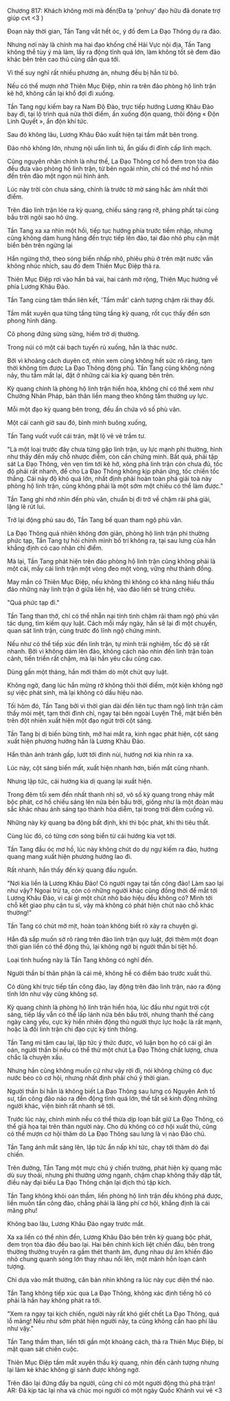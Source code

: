 




Chương 817: Khách không mời mà đến(Đa tạ 'pnhuy' đạo hữu đã donate trợ giúp cvt <3 )


Đoạn này thời gian, Tần Tang vắt hết óc, ý đồ đem La Đạo Thông dụ ra đảo.

Nhưng nơi này là chính ma hai đạo khống chế Hải Vực nội địa, Tần Tang không thể tùy ý mà làm, lấy ra động tĩnh quá lớn, làm không tốt sẽ đem đảo khác bên trên cao thủ cũng dẫn qua tới.

Vì thế suy nghĩ rất nhiều phương án, nhưng đều bị hắn từ bỏ.

Nếu có thể mượn nhờ Thiên Mục Điệp, nhìn ra trên đảo phòng hộ linh trận kẽ hở, không cần lại khổ đợi đi xuống.

Tần Tang ngự kiếm bay ra Nam Độ Đảo, trực tiếp hướng Lương Khâu Đảo bay đi, tại lộ trình quá nửa thời điểm, ấn xuống độn quang, thôi động « Độn Linh Quyết », ẩn độn khí tức.

Sau đó không lâu, Lương Khâu Đảo xuất hiện tại tầm mắt bên trong.

Đảo nhỏ không lớn, nhưng nội uẩn linh tú, ẩn giấu đi đỉnh cấp linh mạch.

Cũng nguyên nhân chính là như thế, La Đạo Thông cơ hồ đem trọn tòa đảo đều đưa vào phòng hộ linh trận, từ bên ngoài nhìn, chỉ có thể mơ hồ nhìn đến trên đảo một ngọn núi hình ảnh.

Lúc này trời còn chưa sáng, chính là trước tờ mờ sáng hắc ám nhất thời điểm.

Trên đảo linh trận lóe ra kỳ quang, chiếu sáng rạng rỡ, phảng phất tại cùng bầu trời ngôi sao hô ứng.

Tần Tang xa xa nhìn một hồi, tiếp tục hướng phía trước tiềm nhập, nhưng cũng không dám hung hăng đến trực tiếp lên đảo, tại đảo nhỏ phụ cận mặt biển bên trên ngừng lại

Hắn ngừng thở, theo sóng biển nhấp nhô, phiêu phù ở trên mặt nước vẫn không nhúc nhích, sau đó đem Thiên Mục Điệp thả ra.

Thiên Mục Điệp rơi vào hắn bả vai, hai cánh mở rộng, Thiên Mục hướng về phía Lương Khâu Đảo.

Tần Tang cùng tâm thần liên kết, 'Tầm mắt' cảnh tượng chậm rãi thay đổi.

Tầm mắt xuyên qua từng tầng từng tầng kỳ quang, rốt cục thấy đến sơn phong hình dáng.

Cô phong đứng sừng sững, hiểm trở dị thường.

Trong núi có một cái bạch tuyến rủ xuống, hẳn là thác nước.

Bởi vì khoảng cách duyên cớ, nhìn xem cũng không hết sức rõ ràng, tạm thời không tìm được La Đạo Thông động phủ. Tần Tang cũng không nóng nảy, thu tầm mắt lại, đặt ở những cái kia kỳ quang bên trên.

Kỳ quang chính là phòng hộ linh trận hiển hóa, không chỉ có thể xem như Chướng Nhãn Pháp, bản thân liền mang theo không tầm thường uy lực.

Mỗi một đạo kỳ quang bên trong, đều ẩn chứa vô số phù văn.

Một cái canh giờ sau đó, bình minh buông xuống,

Tần Tang vuốt vuốt cái trán, mặt lộ vẻ vẻ trầm tư.

"Là một loại trước đây chưa từng gặp linh trận, uy lực mạnh phi thường, hình như thấy đến mấy chỗ nhược điểm, còn cần chứng minh. Bất quá, phải tập sát La Đạo Thông, vẻn vẹn tìm tới kẽ hở, xông phá linh trận còn chưa đủ, tốc độ phải rất nhanh, để cho La Đạo Thông không kịp phản ứng, tốc chiến tốc thắng. Cái này độ khó quá lớn, nhất định phải hoàn toàn phá giải toà này phòng hộ linh trận, cũng không phải là một sớm một chiều có thể làm được."

Tần Tang ghi nhớ nhìn đến phù văn, chuẩn bị đi trở về chậm rãi phá giải, lặng lẽ rút lui.

Trở lại động phủ sau đó, Tần Tang bế quan tham ngộ phù văn.

La Đạo Thông quả nhiên không đơn giản, phòng hộ linh trận phi thường phức tạp, Tần Tang tự hỏi chính mình bố trí không ra, tại sau lưng của hắn khẳng định có cao nhân chỉ điểm.

Mà lại, Tần Tang phát hiện trên đảo phòng hộ linh trận cũng không phải là một cái, mấy cái linh trận một vòng đeo một vòng, vững như thành đồng.

May mắn có Thiên Mục Điệp, nếu không thì không có khả năng hiểu thấu đáo những này linh trận ở giữa liên hệ, vào đảo liền sẽ trúng chiêu.

"Quá phức tạp đi."

Tần Tang than thở, chỉ có thể nhẫn nại tính tình chậm rãi tham ngộ phù văn tác dụng, tìm kiếm quy luật. Cách mỗi mấy ngày, hắn sẽ lại đi một chuyến, quan sát linh trận, cùng trước đó lĩnh ngộ chứng minh.

Nếu như có thể tiếp xúc đến linh trận, tự mình trải nghiệm, tốc độ sẽ rất nhanh. Bởi vì không dám lên đảo, không cách nào nhìn đến linh trận toàn cảnh, tiến triển rất chậm, mà lại hắn yêu cầu cũng cao.

Dùng gần một tháng, hắn mới thăm dò một chút quy luật.

Không ngờ, đang lúc hắn mừng rỡ không thôi thời điểm, một kiện không ngờ sự việc phát sinh, mà lại không có dấu hiệu nào.

Tối hôm đó, Tần Tang bởi vì thời gian dài đến liên tục tham ngộ linh trận cảm thấy mỏi mệt, tạm thời đình chỉ, ngay tại bên ngoài Luyện Thể, mặt biển bên trên đột nhiên xuất hiện một đạo ngút trời cột sáng.

Tần Tang bị dị biến bừng tỉnh, mở hai mắt ra, kinh ngạc phát hiện, cột sáng xuất hiện phương hướng hẳn là Lương Khâu Đảo.

Hắn thân ảnh tránh gấp, lướt tới đỉnh núi, hướng nơi kia nhìn ra xa.

Lúc này, cột sáng biến mất, xuất hiện nhanh hơn, biến mất cũng nhanh.

Nhưng lập tức, cái hướng kia dị quang lại xuất hiện.

Trong đêm tối xem đến nhất thanh nhị sở, vô số kỳ quang trong nháy mắt bộc phát, cơ hồ chiếu sáng lên nửa bên bầu trời, giống như là một đoàn màu sắc khác nhau ánh sáng tạo thành hỏa diễm, tại trong trời đêm cuồng vũ.

Những này kỳ quang ba động bất định, khi thì bộc phát, khi thì tiêu thất.

Cùng lúc đó, có từng cơn sóng biển từ cái hướng kia vọt tới.

Tần Tang đầu óc mơ hồ, lúc này không chút do dự ngự kiếm ra đảo, hướng quang mang xuất hiện phương hướng lao đi.

Rất nhanh, hắn thấy đến kỳ quang đầu nguồn.

"Nơi kia liền là Lương Khâu Đảo! Có người ngay tại tấn công đảo! Làm sao lại như vậy? Ngoại trừ ta, còn có những người khác cũng đồng thời để mắt tới Lương Khâu Đảo, vì cái gì một chút nhỏ báo hiệu đều không có? Mình tới chỗ kết giao phụ cận tu sĩ, vậy mà không có phát hiện chút nào chỗ khác thường!"

Tần Tang có chút mờ mịt, hoàn toàn không biết rõ xảy ra chuyện gì.

Hắn đã sắp muốn sờ rõ ràng trên đảo linh trận quy luật, đợi thêm một đoạn thời gian liền có thể động thủ, lại không ngờ bị người thần bí tiệt hồ.

Loại tình huống này là Tần Tang không có nghĩ đến.

Người thần bí thân phận là cái mê, không hề có điềm báo trước xuất thủ.

Có dũng khí trực tiếp tấn công đảo, lay động trên đảo linh trận, náo ra động tĩnh lớn như vậy cũng không sợ.

Kỳ quang chính là phòng hộ linh trận hiển hóa, lúc đầu như ngút trời cột sáng, tiếp lấy vẫn có thể lấp lánh nửa bên bầu trời, nhưng thanh thế càng ngày càng yếu, cực kỳ hiển nhiên động thủ người thực lực hoặc là rất mạnh, hoặc là đối linh trận chi đạo cực kỳ tinh thông.

Tần Tang mi tâm cau lại, lập tức ý thức được, vô luận bọn họ có cái gì ân oán, người thần bí nếu có thể thử một chút La Đạo Thông chất lượng, chưa chắc là chuyện xấu.

Nhưng hắn cũng không muốn cứ như vậy rời đi, nói không chừng có đục nước béo cò cơ hội, nhưng nhất định phải chú ý thời gian.

Người thần bí hẳn là không biết La Đạo Thông sau lưng có Nguyên Anh tổ sư, tấn công đảo náo ra đến động tĩnh quá lớn, thế tất sẽ kinh động những người khác, viện binh rất nhanh sẽ tới.

Trước lúc này, chính mình nếu có thể thừa dịp loạn bắt giữ La Đạo Thông, có thể giá họa tại trên thân người này. Cho dù không có cơ hội xuất thủ, cũng có thể mượn cơ hội thăm dò La Đạo Thông sau lưng là vị nào Đảo chủ.

Tần Tang ánh mắt sáng lên, lập tức ẩn nấp khí tức, chạy tới thăm dò đại chiến.

Trên đường, Tần Tang một mực chú ý chiến trường, phát hiện kỳ quang mặc dù suy thoái, nhưng phi thường ương ngạnh, chậm chạp không thấy dập tắt, điều này đại biểu La Đạo Thông chặn lại địch thủ tập kích.

Tần Tang không khỏi oán thầm, liền phòng hộ linh trận đều không phá được, liền muốn tấn công đảo, chẳng phải là lãng phí cơ hội, khẳng định là cái mãng phu!

Không bao lâu, Lương Khâu Đảo ngay trước mắt.

Xa xa liền có thể nhìn đến, Lương Khâu Đảo bên trên kỳ quang bộc phát, đem trọn tòa đảo đều bao lại. Hai bên chính kích liệt chiến đấu, bên trong thường thường truyền ra gầm thét thanh âm, đụng nhau dư âm khiến đảo nhỏ chung quanh sóng lớn thay nhau nổi lên, một mãnh hỗn loạn cảnh tượng.

Chỉ dựa vào mắt thường, căn bản nhìn không ra lúc này cục diện thế nào.

Tần Tang không tiếp xúc qua La Đạo Thông, không xác định tiếng hô có phải là hắn hay không phát ra tới.

"Xem ra ngay tại kịch chiến, người này rất khó giết chết La Đạo Thông, quá lỗ mãng! Nếu như sớm phát hiện người này, ta cũng không cần hao phí lâu như vậy."

Tần Tang thầm than, liền tới gần một khoảng cách, thả ra Thiên Mục Điệp, bí mật quan sát chiến cuộc.

Thiên Mục Điệp tầm mắt xuyên thấu kỳ quang, nhìn đến cảnh tượng nhưng lại làm kẻ khác không gì sánh được không ngờ.

Trên đảo lại đứng đấy ba người, cũng chỉ có một người động thủ phá trận! AR: Đã kịp tác lại nha và chúc mọi người có một ngày Quốc Khánh vui vẻ <3




